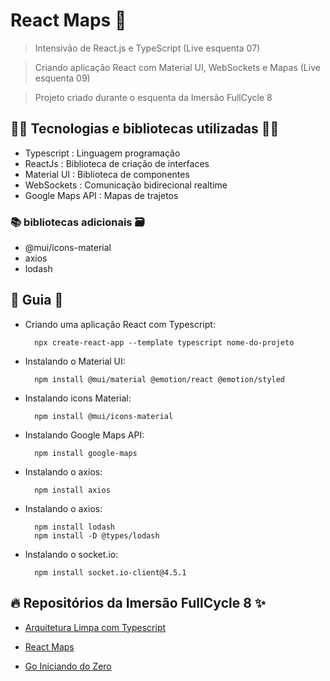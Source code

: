 # React Maps 🚀

> Intensivão de React.js e TypeScript (Live esquenta 07)

> Criando aplicação React com Material UI, WebSockets e Mapas (Live esquenta 09)

> Projeto criado durante o esquenta da Imersão FullCycle 8

## 👨‍💻 Tecnologias e bibliotecas utilizadas 👩‍💻

- Typescript : Linguagem programação
- ReactJs : Biblioteca de criação de interfaces
- Material UI : Biblioteca de componentes
- WebSockets : Comunicação bidirecional realtime
- Google Maps API : Mapas de trajetos

### 📚 bibliotecas adicionais 🗃️

- @mui/icons-material
- axios
- lodash

## 📖 Guia 📃

- Criando uma aplicação React com Typescript:

        npx create-react-app --template typescript nome-do-projeto

- Instalando o Material UI:

        npm install @mui/material @emotion/react @emotion/styled

- Instalando icons Material:

        npm install @mui/icons-material

- Instalando Google Maps API:

        npm install google-maps

- Instalando o axios:

        npm install axios

- Instalando o axios:

        npm install lodash
        npm install -D @types/lodash

- Instalando o socket.io:

        npm install socket.io-client@4.5.1

## 🔥 Repositórios da Imersão FullCycle 8 ✨

- [Arquitetura Limpa com Typescript](https://github.com/rodolfoHOk/fullcycle.typescrit-clean-arch)

- [React Maps](https://github.com/rodolfoHOk/fullcycle.react-maps)

- [Go Iniciando do Zero](https://github.com/rodolfoHOk/fullcycle.go-init-from-zero)
